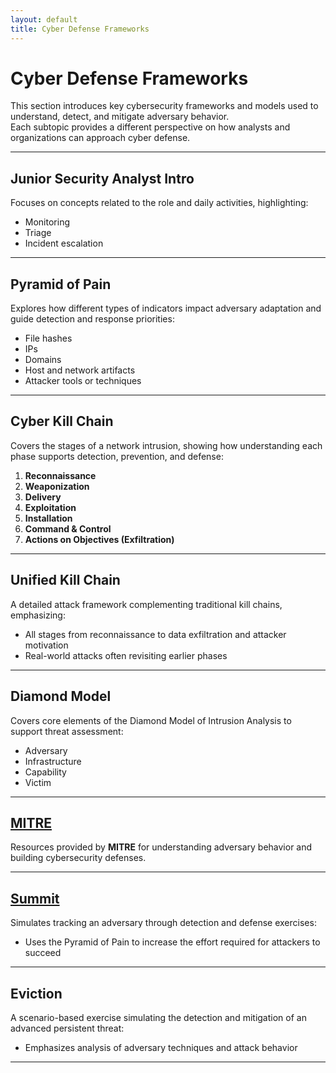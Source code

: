 ```yaml
---
layout: default
title: Cyber Defense Frameworks
---
```


# Cyber Defense Frameworks

This section introduces key cybersecurity frameworks and models used to understand, detect, and mitigate adversary behavior.  
Each subtopic provides a different perspective on how analysts and organizations can approach cyber defense.

---

## Junior Security Analyst Intro
Focuses on concepts related to the role and daily activities, highlighting:  

* Monitoring  
* Triage  
* Incident escalation

---

## Pyramid of Pain
Explores how different types of indicators impact adversary adaptation and guide detection and response priorities:  

* File hashes  
* IPs  
* Domains  
* Host and network artifacts  
* Attacker tools or techniques  

---

## Cyber Kill Chain
Covers the stages of a network intrusion, showing how understanding each phase supports detection, prevention, and defense:  

1. **Reconnaissance**  
2. **Weaponization**  
3. **Delivery**  
4. **Exploitation**  
5. **Installation**  
6. **Command & Control**  
7. **Actions on Objectives (Exfiltration)** 

---

## Unified Kill Chain
A detailed attack framework complementing traditional kill chains, emphasizing:  

* All stages from reconnaissance to data exfiltration and attacker motivation  
* Real-world attacks often revisiting earlier phases  

---

## Diamond Model
Covers core elements of the Diamond Model of Intrusion Analysis to support threat assessment:  

* Adversary  
* Infrastructure  
* Capability  
* Victim  

---

## [MITRE](./mitre.md)
Resources provided by **MITRE** for understanding adversary behavior and building cybersecurity defenses.

---

## [Summit](./summit.md)
Simulates tracking an adversary through detection and defense exercises:  

* Uses the Pyramid of Pain to increase the effort required for attackers to succeed  

---

## Eviction
A scenario-based exercise simulating the detection and mitigation of an advanced persistent threat:  

* Emphasizes analysis of adversary techniques and attack behavior  

---

